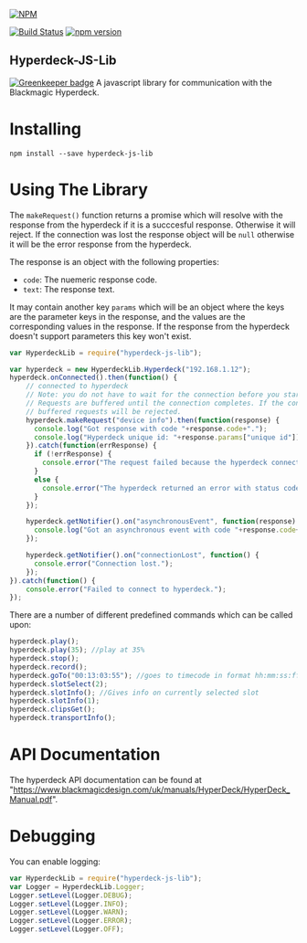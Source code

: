 [![NPM](https://nodei.co/npm-dl/hyperdeck-js-lib.png?months=1)](https://nodei.co/npm/hyperdeck-js-lib/)

[![Build Status](https://travis-ci.org/LA1TV/Hyperdeck-JS-Lib.svg?branch=master)](https://travis-ci.org/LA1TV/Hyperdeck-JS-Lib)
[![npm version](https://badge.fury.io/js/hyperdeck-js-lib.svg)](https://badge.fury.io/js/hyperdeck-js-lib)

Hyperdeck-JS-Lib
----------------

[![Greenkeeper badge](https://badges.greenkeeper.io/LA1TV/Hyperdeck-JS-Lib.svg)](https://greenkeeper.io/)
A javascript library for communication with the Blackmagic Hyperdeck.

# Installing
`npm install --save hyperdeck-js-lib`


# Using The Library
The `makeRequest()` function returns a promise which will resolve with the response from the hyperdeck if it is a succcesful response. Otherwise it will reject. If the connection was lost the response object will be `null` otherwise it will be the error response from the hyperdeck.

The response is an object with the following properties:
- `code`: The nuemeric response code.
- `text`: The response text.

It may contain another key `params` which will be an object where the keys are the parameter keys in the response, and the values are the corresponding values in the response. If the response from the hyperdeck doesn't support parameters this key won't exist.

```javascript
var HyperdeckLib = require("hyperdeck-js-lib");

var hyperdeck = new HyperdeckLib.Hyperdeck("192.168.1.12");
hyperdeck.onConnected().then(function() {
	// connected to hyperdeck
	// Note: you do not have to wait for the connection before you start making requests.
	// Requests are buffered until the connection completes. If the connection fails, any
	// buffered requests will be rejected.
	hyperdeck.makeRequest("device info").then(function(response) {
	  console.log("Got response with code "+response.code+".");
	  console.log("Hyperdeck unique id: "+response.params["unique id"]);
	}).catch(function(errResponse) {
	  if (!errResponse) {
	    console.error("The request failed because the hyperdeck connection was lost.");
	  }
	  else {
	    console.error("The hyperdeck returned an error with status code "+errResponse.code+".");
	  }
	});

	hyperdeck.getNotifier().on("asynchronousEvent", function(response) {
	  console.log("Got an asynchronous event with code "+response.code+".");
	});

	hyperdeck.getNotifier().on("connectionLost", function() {
	  console.error("Connection lost.");
	});
}).catch(function() {
	console.error("Failed to connect to hyperdeck.");
});
```

There are a number of different predefined commands which can be called upon:

```javascript
hyperdeck.play();
hyperdeck.play(35); //play at 35%
hyperdeck.stop();
hyperdeck.record();
hyperdeck.goTo("00:13:03:55"); //goes to timecode in format hh:mm:ss:ff
hyperdeck.slotSelect(2);
hyperdeck.slotInfo(); //Gives info on currently selected slot
hyperdeck.slotInfo(1);
hyperdeck.clipsGet();
hyperdeck.transportInfo();
```

# API Documentation
The hyperdeck API documentation can be found at "https://www.blackmagicdesign.com/uk/manuals/HyperDeck/HyperDeck_Manual.pdf".

# Debugging
You can enable logging:

```javascript
var HyperdeckLib = require("hyperdeck-js-lib");
var Logger = HyperdeckLib.Logger;
Logger.setLevel(Logger.DEBUG);
Logger.setLevel(Logger.INFO);
Logger.setLevel(Logger.WARN);
Logger.setLevel(Logger.ERROR);
Logger.setLevel(Logger.OFF);
```